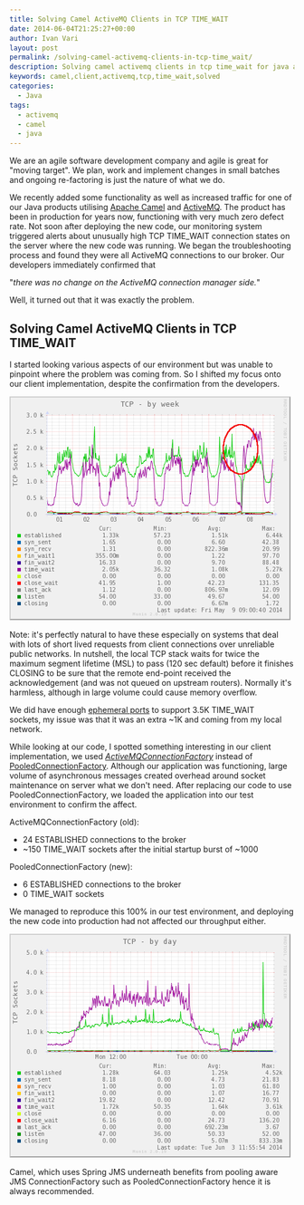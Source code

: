 ```yaml
---
title: Solving Camel ActiveMQ Clients in TCP TIME_WAIT
date: 2014-06-04T21:25:27+00:00
author: Ivan Vari
layout: post
permalink: /solving-camel-activemq-clients-in-tcp-time_wait/
description: Solving camel activemq clients in tcp time_wait for java applications that make large number of asynchronous request.
keywords: camel,client,activemq,tcp,time_wait,solved
categories:
  - Java
tags:
  - activemq
  - camel
  - java
---
```

We are an agile software development company and agile is great for "moving target". We plan, work and implement changes in small batches and ongoing re-factoring is just
the nature of what we do.

We recently added some functionality as well as increased traffic for one of our Java products utilising <a href="http://camel.apache.org" target="_blank">Apache Camel</a>
and <a href="http://activemq.apache.org" target="_blank">ActiveMQ</a>. The product has been in production for years now, functioning with very much zero defect rate. Not soon
after deploying the new code, our monitoring system triggered alerts about unusually high TCP TIME_WAIT connection states on the server where the new code was running. We
began the troubleshooting process and found they were all ActiveMQ connections to our broker. Our developers immediately confirmed that

"_there was no change on the ActiveMQ connection manager side._"

Well, it turned out that it was exactly the problem.

<!--more-->

## Solving Camel ActiveMQ Clients in TCP TIME_WAIT

I started looking various aspects of our environment but was unable to pinpoint where the problem was coming from. So I shifted my focus onto our client implementation, despite
the confirmation from the developers.

<img src="/images/2014-06/DC3DA587-A560-4F29-97E1-B814380F14DE.png" />

Note: it's perfectly natural to have these especially on systems that deal with lots of short lived requests from client connections over unreliable public networks. In nutshell,
the local TCP stack waits for twice the maximum segment lifetime (MSL) to pass (120 sec default) before it finishes CLOSING to be sure that the remote end-point received the
acknowledgement (and was not queued on upstream routers). Normally it's harmless, although in large volume could cause memory overflow.

We did have enough <a href="http://en.wikipedia.org/wiki/Ephemeral_port" target="_blank">ephemeral ports</a> to support 3.5K TIME_WAIT sockets, my issue was that it was an
extra ~1K and coming from my local network.

While looking at our code, I spotted something interesting in our client implementation, we used <a href="http://activemq.apache.org/maven/apidocs/org/apache/activemq/spring/ActiveMQConnectionFactory.html" target="_blank"><em>ActiveMQConnectionFactory</em></a>
instead of <a href="http://activemq.apache.org/maven/apidocs/org/apache/activemq/pool/PooledConnectionFactory.html" target="_blank">PooledConnectionFactory</a>. Although our
application was functioning, large volume of asynchronous messages created overhead around socket maintenance on server what we don't need. After replacing our code to use
PooledConnectionFactory, we loaded the application into our test environment to confirm the affect.

ActiveMQConnectionFactory (old):

  * 24 ESTABLISHED connections to the broker
  * ~150 TIME_WAIT sockets after the initial startup burst of ~1000

PooledConnectionFactory (new):

  * 6 ESTABLISHED connections to the broker
  * 0 TIME_WAIT sockets

We managed to reproduce this 100% in our test environment, and deploying the new code into production had not affected our throughput either.

<img src="/images/2014-06/AC3DC564-HDFG-4829-97E1-B814380K1421.png" />

Camel, which uses Spring JMS underneath benefits from pooling aware JMS ConnectionFactory such as PooledConnectionFactory hence it is always recommended.
